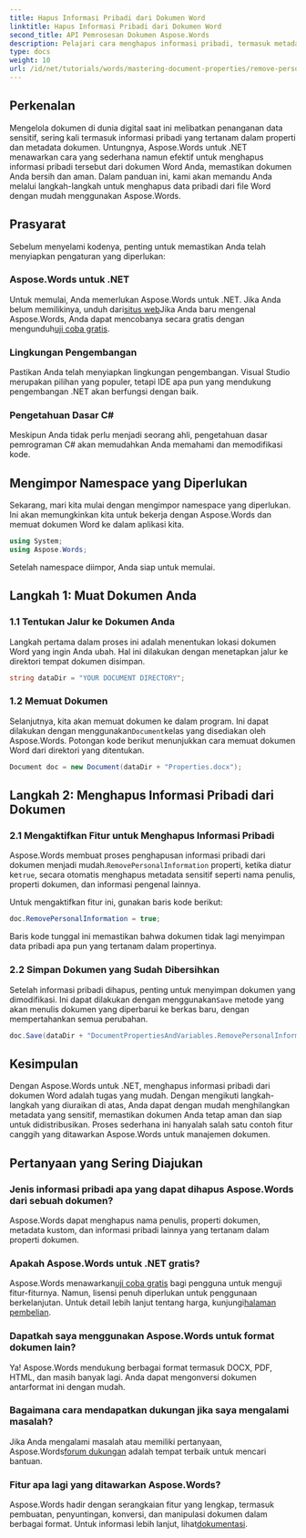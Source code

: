 ```yaml
---
title: Hapus Informasi Pribadi dari Dokumen Word
linktitle: Hapus Informasi Pribadi dari Dokumen Word
second_title: API Pemrosesan Dokumen Aspose.Words
description: Pelajari cara menghapus informasi pribadi, termasuk metadata dan detail penulis, dari dokumen Word Anda menggunakan Aspose.Words untuk .NET.
type: docs
weight: 10
url: /id/net/tutorials/words/mastering-document-properties/remove-personal-information-word-document/
---
```

## Perkenalan

Mengelola dokumen di dunia digital saat ini melibatkan penanganan data sensitif, sering kali termasuk informasi pribadi yang tertanam dalam properti dan metadata dokumen. Untungnya, Aspose.Words untuk .NET menawarkan cara yang sederhana namun efektif untuk menghapus informasi pribadi tersebut dari dokumen Word Anda, memastikan dokumen Anda bersih dan aman. Dalam panduan ini, kami akan memandu Anda melalui langkah-langkah untuk menghapus data pribadi dari file Word dengan mudah menggunakan Aspose.Words.

## Prasyarat

Sebelum menyelami kodenya, penting untuk memastikan Anda telah menyiapkan pengaturan yang diperlukan:

### Aspose.Words untuk .NET

 Untuk memulai, Anda memerlukan Aspose.Words untuk .NET. Jika Anda belum memilikinya, unduh dari[situs web](https://releases.aspose.com/words/net/)Jika Anda baru mengenal Aspose.Words, Anda dapat mencobanya secara gratis dengan mengunduh[uji coba gratis](https://releases.aspose.com/).

### Lingkungan Pengembangan

Pastikan Anda telah menyiapkan lingkungan pengembangan. Visual Studio merupakan pilihan yang populer, tetapi IDE apa pun yang mendukung pengembangan .NET akan berfungsi dengan baik.

### Pengetahuan Dasar C#

Meskipun Anda tidak perlu menjadi seorang ahli, pengetahuan dasar pemrograman C# akan memudahkan Anda memahami dan memodifikasi kode.

## Mengimpor Namespace yang Diperlukan

Sekarang, mari kita mulai dengan mengimpor namespace yang diperlukan. Ini akan memungkinkan kita untuk bekerja dengan Aspose.Words dan memuat dokumen Word ke dalam aplikasi kita.

```csharp
using System;
using Aspose.Words;
```

Setelah namespace diimpor, Anda siap untuk memulai.

## Langkah 1: Muat Dokumen Anda

### 1.1 Tentukan Jalur ke Dokumen Anda

Langkah pertama dalam proses ini adalah menentukan lokasi dokumen Word yang ingin Anda ubah. Hal ini dilakukan dengan menetapkan jalur ke direktori tempat dokumen disimpan.

```csharp
string dataDir = "YOUR DOCUMENT DIRECTORY";
```

### 1.2 Memuat Dokumen

 Selanjutnya, kita akan memuat dokumen ke dalam program. Ini dapat dilakukan dengan menggunakan`Document`kelas yang disediakan oleh Aspose.Words. Potongan kode berikut menunjukkan cara memuat dokumen Word dari direktori yang ditentukan.

```csharp
Document doc = new Document(dataDir + "Properties.docx");
```

## Langkah 2: Menghapus Informasi Pribadi dari Dokumen

### 2.1 Mengaktifkan Fitur untuk Menghapus Informasi Pribadi

 Aspose.Words membuat proses penghapusan informasi pribadi dari dokumen menjadi mudah.`RemovePersonalInformation` properti, ketika diatur ke`true`, secara otomatis menghapus metadata sensitif seperti nama penulis, properti dokumen, dan informasi pengenal lainnya.

Untuk mengaktifkan fitur ini, gunakan baris kode berikut:

```csharp
doc.RemovePersonalInformation = true;
```

Baris kode tunggal ini memastikan bahwa dokumen tidak lagi menyimpan data pribadi apa pun yang tertanam dalam propertinya.

### 2.2 Simpan Dokumen yang Sudah Dibersihkan

 Setelah informasi pribadi dihapus, penting untuk menyimpan dokumen yang dimodifikasi. Ini dapat dilakukan dengan menggunakan`Save` metode yang akan menulis dokumen yang diperbarui ke berkas baru, dengan mempertahankan semua perubahan.

```csharp
doc.Save(dataDir + "DocumentPropertiesAndVariables.RemovePersonalInformation.docx");
```

## Kesimpulan

Dengan Aspose.Words untuk .NET, menghapus informasi pribadi dari dokumen Word adalah tugas yang mudah. Dengan mengikuti langkah-langkah yang diuraikan di atas, Anda dapat dengan mudah menghilangkan metadata yang sensitif, memastikan dokumen Anda tetap aman dan siap untuk didistribusikan. Proses sederhana ini hanyalah salah satu contoh fitur canggih yang ditawarkan Aspose.Words untuk manajemen dokumen.

## Pertanyaan yang Sering Diajukan

### Jenis informasi pribadi apa yang dapat dihapus Aspose.Words dari sebuah dokumen?

Aspose.Words dapat menghapus nama penulis, properti dokumen, metadata kustom, dan informasi pribadi lainnya yang tertanam dalam properti dokumen.

### Apakah Aspose.Words untuk .NET gratis?

 Aspose.Words menawarkan[uji coba gratis](https://releases.aspose.com/) bagi pengguna untuk menguji fitur-fiturnya. Namun, lisensi penuh diperlukan untuk penggunaan berkelanjutan. Untuk detail lebih lanjut tentang harga, kunjungi[halaman pembelian](https://purchase.aspose.com/buy).

### Dapatkah saya menggunakan Aspose.Words untuk format dokumen lain?

Ya! Aspose.Words mendukung berbagai format termasuk DOCX, PDF, HTML, dan masih banyak lagi. Anda dapat mengonversi dokumen antarformat ini dengan mudah.

### Bagaimana cara mendapatkan dukungan jika saya mengalami masalah?

 Jika Anda mengalami masalah atau memiliki pertanyaan, Aspose.Words[forum dukungan](https://forum.aspose.com/c/words/8) adalah tempat terbaik untuk mencari bantuan.

### Fitur apa lagi yang ditawarkan Aspose.Words?

 Aspose.Words hadir dengan serangkaian fitur yang lengkap, termasuk pembuatan, penyuntingan, konversi, dan manipulasi dokumen dalam berbagai format. Untuk informasi lebih lanjut, lihat[dokumentasi](https://reference.aspose.com/words/net/).